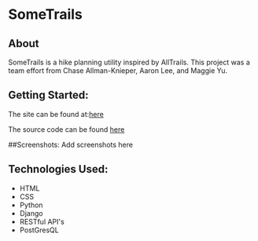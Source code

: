 # SomeTrails


## About

SomeTrails is a hike planning utility inspired by AllTrails. This project was a team effort from Chase Allman-Knieper, Aaron Lee, and Maggie Yu. 

## Getting Started:
The site can be found at:<a href="https://sometrails96.herokuapp.com/">here</a>


The source code can be found <a href="https://github.com/achasek/sometrails">here</a>

##Screenshots:
Add screenshots here

## Technologies Used:
- HTML
- CSS
- Python
- Django
- RESTful API's
- PostGresQL
